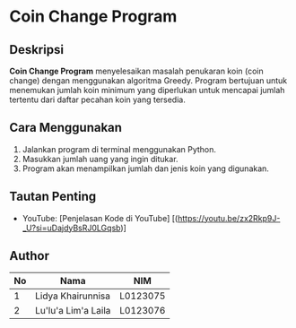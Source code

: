 # Coin Change Program

## Deskripsi
**Coin Change Program** menyelesaikan masalah penukaran koin (coin change) dengan menggunakan algoritma Greedy. Program bertujuan untuk menemukan jumlah koin minimum yang diperlukan untuk mencapai jumlah tertentu dari daftar pecahan koin yang tersedia.

## Cara Menggunakan
1. Jalankan program di terminal menggunakan Python.
2. Masukkan jumlah uang yang ingin ditukar.
3. Program akan menampilkan jumlah dan jenis koin yang digunakan.

## Tautan Penting
- YouTube: [Penjelasan Kode di YouTube] [(https://youtu.be/zx2Rkp9J-_U?si=uDajdyBsRJ0LGqsb)]

## Author
| No  | Nama                 | NIM      |
| --- | -------------------- | -------- |
| 1   | Lidya Khairunnisa    | L0123075 |
| 2   | Lu'lu'a Lim'a Laila  | L0123076 |
